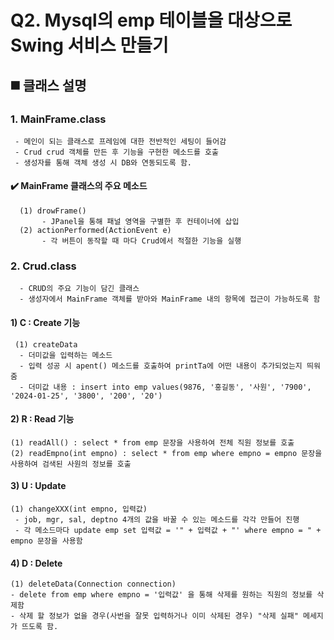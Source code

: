 # Q2. Mysql의 emp 테이블을 대상으로 Swing 서비스 만들기

## ◼️ 클래스 설명

### 1. MainFrame.class
     - 메인이 되는 클래스로 프레임에 대한 전반적인 세팅이 들어감
     - Crud crud 객체를 만든 후 기능을 구현한 메소드를 호출
     - 생성자를 통해 객체 생성 시 DB와 연동되도록 함.

#### ✔️ MainFrame 클래스의 주요 메소드
      (1) drowFrame()
           - JPanel을 통해 패널 영역을 구별한 후 컨테이너에 삽입
      (2) actionPerformed(ActionEvent e)
           - 각 버튼이 동작할 때 마다 Crud에서 적절한 기능을 실행

### 2. Crud.class
      - CRUD의 주요 기능이 담긴 클래스
      - 생성자에서 MainFrame 객체를 받아와 MainFrame 내의 항목에 접근이 가능하도록 함

#### 1) C : Create 기능
     (1) createData
      - 더미값을 입력하는 메소드
      - 입력 성공 시 apent() 메소드를 호출하여 printTa에 어떤 내용이 추가되었는지 띄워줌
      - 더미값 내용 : insert into emp values(9876, '홍길동', '사원', '7900', '2024-01-25', '3800', '200', '20')
     
#### 2) R : Read 기능
    (1) readAll() : select * from emp 문장을 사용하여 전체 직원 정보를 호출
    (2) readEmpno(int empno) : select * from emp where empno = empno 문장을 사용하여 검색된 사원의 정보를 호출


#### 3) U : Update
    (1) changeXXX(int empno, 입력값)
     - job, mgr, sal, deptno 4개의 값을 바꿀 수 있는 메소드를 각각 만들어 진행
     - 각 메소드마다 update emp set 입력값 = '" + 입력값 + "' where empno = " + empno 문장을 사용함

#### 4) D : Delete
    (1) deleteData(Connection connection)
	- delete from emp where empno = '입력값' 을 통해 삭제를 원하는 직원의 정보를 삭제함
    - 삭제 할 정보가 없을 경우(사번을 잘못 입력하거나 이미 삭제된 경우) "삭제 실패" 메세지가 뜨도록 함.

